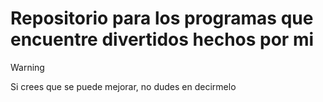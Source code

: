 # Repositorio para los programas que encuentre divertidos hechos por mi

>[!WARNING]
>Si crees que se puede mejorar, no dudes en decirmelo
